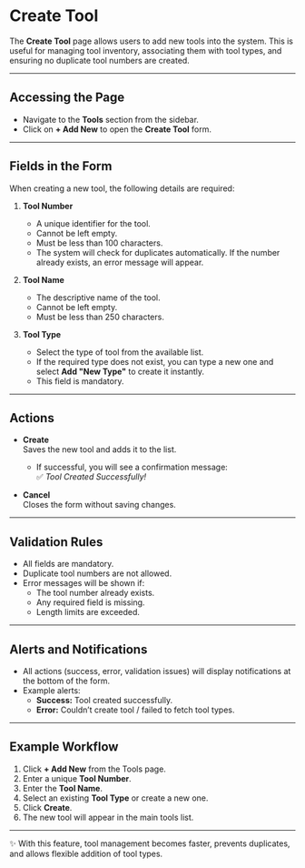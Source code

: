 # Create Tool

The **Create Tool** page allows users to add new tools into the system. This is useful for managing tool inventory, associating them with tool types, and ensuring no duplicate tool numbers are created.

---

## Accessing the Page

- Navigate to the **Tools** section from the sidebar.
- Click on **+ Add New** to open the **Create Tool** form.

---

## Fields in the Form

When creating a new tool, the following details are required:

1. **Tool Number**

   - A unique identifier for the tool.
   - Cannot be left empty.
   - Must be less than 100 characters.
   - The system will check for duplicates automatically. If the number already exists, an error message will appear.

2. **Tool Name**

   - The descriptive name of the tool.
   - Cannot be left empty.
   - Must be less than 250 characters.

3. **Tool Type**
   - Select the type of tool from the available list.
   - If the required type does not exist, you can type a new one and select **Add "New Type"** to create it instantly.
   - This field is mandatory.

---

## Actions

- **Create**  
  Saves the new tool and adds it to the list.

  - If successful, you will see a confirmation message:  
    ✅ _Tool Created Successfully!_

- **Cancel**  
  Closes the form without saving changes.

---

## Validation Rules

- All fields are mandatory.
- Duplicate tool numbers are not allowed.
- Error messages will be shown if:
  - The tool number already exists.
  - Any required field is missing.
  - Length limits are exceeded.

---

## Alerts and Notifications

- All actions (success, error, validation issues) will display notifications at the bottom of the form.
- Example alerts:
  - **Success:** Tool created successfully.
  - **Error:** Couldn’t create tool / failed to fetch tool types.

---

## Example Workflow

1. Click **+ Add New** from the Tools page.
2. Enter a unique **Tool Number**.
3. Enter the **Tool Name**.
4. Select an existing **Tool Type** or create a new one.
5. Click **Create**.
6. The new tool will appear in the main tools list.

---

✨ With this feature, tool management becomes faster, prevents duplicates, and allows flexible addition of tool types.
